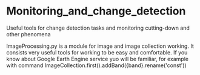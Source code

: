 # Monitoring_and_change_detection
Useful tools for change detection tasks and monitoring cutting-down and other phenomena

ImageProcessing.py is a module for image and image collection working. It consists very useful tools for working to be easy and comfortable.
If you know about Google Earth Engine service yuo will be familiar, for example with command ImageCollection.first().addBand({band}.rename('const'))
